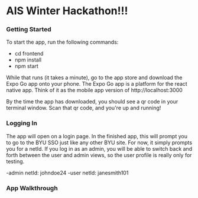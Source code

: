 # AIS Winter Hackathon!!!

### Getting Started

To start the app, run the following commands:

- cd frontend
- npm install
- npm start

While that runs (it takes a minute), go to the app store and download the Expo Go app onto your phone. The Expo Go app is a platform for the react native app. Think of it as the mobile app version of http://localhost:3000

By the time the app has downloaded, you should see a qr code in your terminal window. Scan that qr code, and you're up and running!

### Logging In

The app will open on a login page. In the finished app, this will prompt you to go to the BYU SSO just like any other BYU site. For now, it simply prompts you for a netId. If you log in as an admin, you will be able to switch back and forth between the user and admin views, so the user profile is really only for testing.

-admin netId: johndoe24
-user netId: janesmith101

### App Walkthrough

